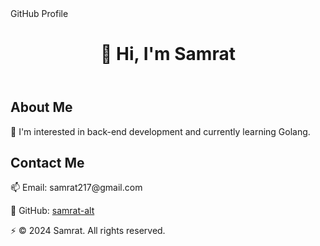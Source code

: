 <!DOCTYPE html>
<html lang="en">
<head>
    <meta charset="UTF-8">
    <meta name="viewport" content="width=device-width, initial-scale=1.0">
         GitHub Profile
    <link rel="stylesheet" href="styles.css">
</head>
<body>
    <header>
        <h1>👋 Hi, I'm Samrat</h1>
    </header>
    <section class="profile-info">
        <div class="profile-section">
            <h2>About Me</h2>
            <p>👀 I'm interested in back-end development and currently learning Golang.</p>
        </div>
        <div class="profile-section">
            <h2>Contact Me</h2>
            <p>📫 Email: samrat217@gmail.com</p>
            <p>💼 GitHub: <a href="https://github.com/samrat-alt">samrat-alt</a></p>
        </div>
    </section>
    <footer>
        <p>⚡ © 2024 Samrat. All rights reserved.</p>
    </footer>
</body>
</html>
